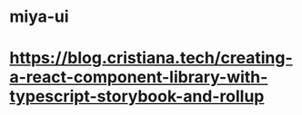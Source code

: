 # miya-ui
# https://blog.cristiana.tech/creating-a-react-component-library-with-typescript-storybook-and-rollup